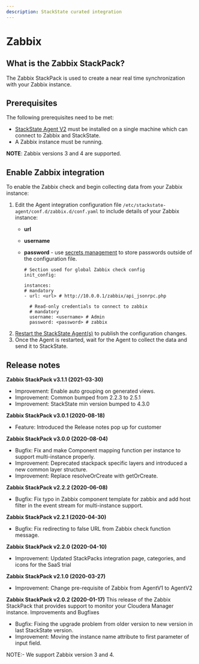 ```yaml
---
description: StackState curated integration
---
```


# Zabbix

## What is the Zabbix StackPack?

The Zabbix StackPack is used to create a near real time synchronization with your Zabbix instance.

## Prerequisites

The following prerequisites need to be met:

* [StackState Agent V2](agent.md) must be installed on a single machine which can connect to Zabbix and StackState.
* A Zabbix instance must be running.

**NOTE**: Zabbix versions 3 and 4 are supported.

## Enable Zabbix integration

To enable the Zabbix check and begin collecting data from your Zabbix instance:

1. Edit the Agent integration configuration file `/etc/stackstate-agent/conf.d/zabbix.d/conf.yaml` to include details of your Zabbix instance:
   * **url**
   * **username** 
   * **password** - use [secrets management](../../configure/security/secrets_management.md) to store passwords outside of the configuration file.

     ```text
     # Section used for global Zabbix check config
     init_config:

     instances:
     # mandatory
     - url: <url> # http://10.0.0.1/zabbix/api_jsonrpc.php

       # Read-only credentials to connect to zabbix
       # mandatory
       username: <username> # Admin
       password: <password> # zabbix
     ```
2. [Restart the StackState Agent\(s\)](agent.md#start-stop-restart-the-stackstate-agent) to publish the configuration changes.
3. Once the Agent is restarted, wait for the Agent to collect the data and send it to StackState.

## Release notes

**Zabbix StackPack v3.1.1 \(2021-03-30\)**

* Improvement: Enable auto grouping on generated views.
* Improvement: Common bumped from 2.2.3 to 2.5.1
* Improvement: StackState min version bumped to 4.3.0

**Zabbix StackPack v3.0.1 \(2020-08-18\)**

* Feature: Introduced the Release notes pop up for customer

**Zabbix StackPack v3.0.0 \(2020-08-04\)**

* Bugfix: Fix and make Component mapping function per instance to support multi-instance properly.
* Improvement: Deprecated stackpack specific layers and introduced a new common layer structure.
* Improvement: Replace resolveOrCreate with getOrCreate.

**Zabbix StackPack v2.2.2 \(2020-06-08\)**

* Bugfix: Fix typo in Zabbix component template for zabbix and add host filter in the event stream for multi-instance support.

**Zabbix StackPack v2.2.1 \(2020-04-30\)**

* Bugfix: Fix redirecting to false URL from Zabbix check function message.

**Zabbix StackPack v2.2.0 \(2020-04-10\)**

* Improvement: Updated StackPacks integration page, categories, and icons for the SaaS trial

**Zabbix StackPack v2.1.0 \(2020-03-27\)**

* Improvement: Change pre-requisite of Zabbix from AgentV1 to AgentV2

**Zabbix StackPack v2.0.2 \(2020-01-17\)** This release of the Zabbix StackPack that provides support to monitor your Cloudera Manager instance. Improvements and Bugfixes

* Bugfix: Fixing the upgrade problem from older version to new version in last StackState version.
* Improvement: Moving the instance name attribute to first parameter of input field.

NOTE:- We support Zabbix version 3 and 4.

